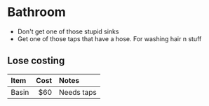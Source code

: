 # Bathroom

- Don't get one of those stupid sinks
- Get one of those taps that have a hose. For washing hair n stuff



## Lose costing


|Item|Cost|Notes|
|:-|-:|:-
|Basin|$60|Needs taps|